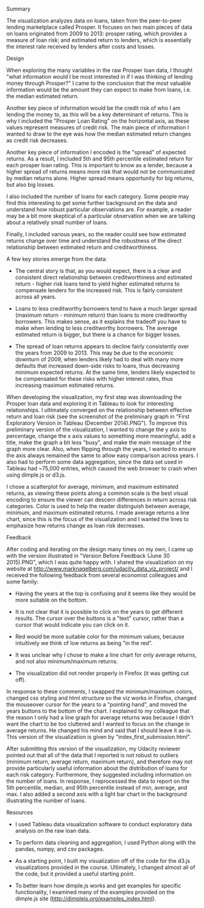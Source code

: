 Summary

The visualization analyzes data on loans, taken from the peer-to-peer lending marketplace called Prosper. It focuses on two main pieces of data on loans originated from 2009 to 2013: prosper rating, which provides a measure of loan risk; and estimated return to lenders, which is essentially the interest rate received by lenders after costs and losses.


Design

When exploring the many variables in the raw Prosper loan data, I thought "what information would I be most interested in if I was thinking of lending money through Prosper?" I came to the conclusion that the most valuable information would be the amount they can expect to make from loans, i.e. the median estimated return. 

Another key piece of information would be the credit risk of who I am lending the money to, as this will be a key determinant of returns. This is why I included the "Prosper Loan Rating" on the horizontal axis, as these values represent measures of credit risk. The main piece of information I wanted to draw to the eye was how the median estimated return changes as credit risk decreases. 

Another key piece of information I encoded is the "spread" of expected returns. As a result, I included 5th and 95th percentile estimated return for each prosper loan rating. This is important to know as a lender, because a higher spread of returns means more risk that would not be communicated by median returns alone. Higher spread means opportunity for big returns, but also big losses. 

I also included the number of loans for each category. Some people may find this interesting to get some further background on the data and understand how robust particular observations are. For example, a reader may be a bit more skeptical of a particular observation when we are talking about a relatively small number of loans.

Finally, I included various years, so the reader could see how estimated returns change over time and understand the robustness of the direct relationship between estimated return and creditworthiness. 

A few key stories emerge from the data:

- The central story is that, as you would expect, there is a clear and consistent direct relationship between creditworthiness and estimated return - higher risk loans tend to yield higher estimated returns to compensate lenders for the increased risk. This is fairly consistent across all years. 

- Loans to less creditworthy borrowers tend to have a much larger spread (maximum return - minimum return) than loans to more creditworthy borrowers. This makes sense, as it explains the tradeoff you have to make when lending to less creditworthy borrowers. The average estimated return is bigger, but there is a chance for bigger losses.

- The spread of loan returns appears to decline fairly consistently over the years from 2009 to 2013. This may be due to the economic downturn of 2009, when lenders likely had to deal with many more defaults that increased down-side risks to loans, thus decreasing minimum expected returns. At the same time, lenders likely expected to be compensated for these risks with higher interest rates, thus increasing maximum estimated returns.

When developing the visualization, my first step was downloading the Prosper loan data and exploring it in Tableau to look for interesting relationships. I ultimately converged on the relationship between effective return and loan risk (see the screenshot of the preliminary graph in "First Exploratory Version in Tableau (December 2014).PNG"). To improve this preliminary version of the visualization, I wanted to change the y axis to percentage, change the x axis values to something more meaningful, add a title, make the graph a bit less "busy", and make the main message of the graph more clear. Also, when flipping through the years, I wanted to ensure the axis always remained the same to allow easy comparison across years. I also had to perform some data aggregation, since the data set used in Tableau had ~75,000 entries, which caused the web browser to crash when using dimple.js or d3.js. 

I chose a scatterplot for average, minimum, and maximum estimated returns, as viewing these points along a common scale is the best visual encoding to ensure the viewer can descern differences in return across risk categories. Color is used to help the reader distinguish between average, minimum, and maximum estimated returns. I made average returns a line chart, since this is the focus of the visualization and I wanted the lines to emphasize how returns change as loan risk decreases.


Feedback

After coding and iterating on the design many times on my own, I came up with the version illustrated in "Version Before Feedback (June 30 2015).PNG", which I was quite happy with. I shared the visualization on my website at http://www.marknagelberg.com/udacity_data_viz_project/ and I received the following feedback from several economist colleagues and some family: 

- Having the years at the top is confusing and it seems like they would be more suitable on the bottom.

- It is not clear that it is possible to click on the years to get different results. The cursor over the buttons is a "text" cursor, rather than a cursor that would indicate you can click on it.

- Red would be more suitable color for the minimum values, because intuitively we think of low returns as being "in the red".

- It was unclear why I chose to make a line chart for only average returns, and not also minimum/maximum returns.

- The visualization did not render properly in Firefox (it was getting cut off). 

In response to these comments, I swapped the minimum/maximum colors, changed css styling and html structure so the viz works in Firefox, changed the mouseover cursor for the years to a "pointing hand", and moved the years buttons to the bottom of the chart. I explained to my colleague that the reason I only had a line graph for average returns was because I didn't want the chart to be too cluttered and I wanted to focus on the change in average returns. He changed his mind and said that I should leave it as-is. This version of the visualization is given by "index_first_submission.html".

After submitting this version of the visualization, my Udacity reviewer pointed out that all of the data that I reported is not robust to outliers (minimum return, average return, maximum return), and therefore may not provide particularly useful information about the distribution of loans for each risk category. Furthermore, they suggested including information on the number of loans. In response, I reprocessed the data to report on the 5th percentile, median, and 95th percentile instead of min, average, and max. I also added a second axis with a light bar chart in the background illustrating the number of loans.


Resources

- I used Tableau data visualization software to conduct exploratory data analysis on the raw loan data.

- To perform data cleaning and aggregation, I used Python along with the pandas, numpy, and csv packages.

- As a starting point, I built my visualization off of the code for the d3.js visualizations provided in the course. Ultimately, I changed almost all of the code, but it provided a useful starting point.

- To better learn how dimple.js works and get examples for specific functionality, I examined many of the examples provided on the dimple.js site (http://dimplejs.org/examples_index.html). 